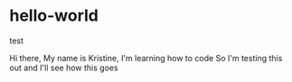 # hello-world
test

Hi there,
My name is Kristine, I'm learning how to code
So I'm testing this out and I'll see how this goes
